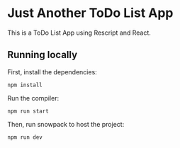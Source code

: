 # Just Another ToDo List App
 
This is a ToDo List App using Rescript and React.


## Running locally

First, install the dependencies:

```
npm install
```

Run the compiler:
```
npm run start
```

Then, run snowpack to host the project:
```
npm run dev
```
